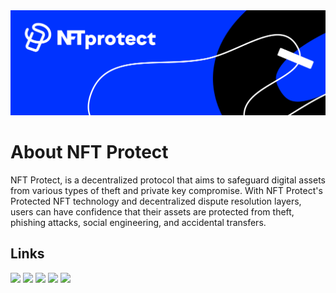 <img src="https://raw.githubusercontent.com/nftprotect/.github/main/profile/Header_old.png" width="1200">

# About NFT Protect

NFT Protect, is a decentralized protocol that aims to safeguard digital assets from various types of theft and private key compromise. With NFT Protect's Protected NFT technology and decentralized dispute resolution layers, users can have confidence that their assets are protected from theft, phishing attacks, social engineering, and accidental transfers.

## Links

[![](https://img.shields.io/badge/Twitter-1DA1F2?style=for-the-badge&logo=medium&logoColor=white)](https://go.nftprotect.app/twitter)
[![](https://img.shields.io/badge/Discord-7289DA?style=for-the-badge&logo=medium&logoColor=white)](https://go.nftprotect.app/discord)
[![](https://img.shields.io/badge/Facebook-1877F2?style=for-the-badge&logo=medium&logoColor=white)](https://go.nftprotect.app/facebook)
[![](https://img.shields.io/badge/LinkedIn-0077B5?style=for-the-badge&logo=medium&logoColor=white)](https://go.nftprotect.app/linkedin)
[![](https://img.shields.io/badge/Mirror-12100E?style=for-the-badge&logo=mirror&logoColor=white)](https://go.nftprotect.app/blog)

